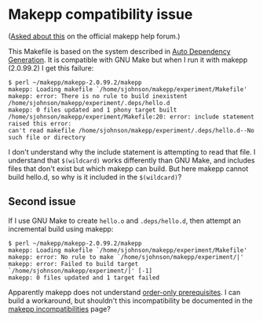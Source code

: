 Makepp compatibility issue
==========================

([Asked about
this](https://sourceforge.net/p/makepp/discussion/142850/thread/f16d3aa3d1/)
on the official makepp help forum.)

This Makefile is based on the system described in [Auto Dependency
Generation](http://make.mad-scientist.net/papers/advanced-auto-dependency-generation/). It
is compatible with GNU Make but when I run it with makepp (2.0.99.2) I
get this failure:

```
$ perl ~/makepp/makepp-2.0.99.2/makepp
makepp: Loading makefile `/home/sjohnson/makepp/experiment/Makefile'
makepp: error: There is no rule to build inexistent /home/sjohnson/makepp/experiment/.deps/hello.d
makepp: 0 files updated and 1 phony target built
/home/sjohnson/makepp/experiment/Makefile:20: error: include statement raised this error:
can't read makefile /home/sjohnson/makepp/experiment/.deps/hello.d--No such file or directory
```

I don't understand why the include statement is attempting to read
that file. I understand that `$(wildcard)` works differently than GNU
Make, and includes files that don't exist but which makepp can
build. But here makepp cannot build hello.d, so why is it included in
the `$(wildcard)`?

Second issue
------------

If I use GNU Make to create `hello.o` and `.deps/hello.d`, then
attempt an incremental build using makepp:

```
$ perl ~/makepp/makepp-2.0.99.2/makepp
makepp: Loading makefile `/home/sjohnson/makepp/experiment/Makefile'
makepp: error: No rule to make `/home/sjohnson/makepp/experiment/|'
makepp: error: Failed to build target `/home/sjohnson/makepp/experiment/|' [-1]
makepp: 0 files updated and 1 target failed
```

Apparently makepp does not understand [order-only
prerequisites](https://www.gnu.org/software/make/manual/make.html#Prerequisite-Types). I
can build a workaround, but shouldn't this incompatibility be
documented in the [makepp
incompatibilities](http://makepp.sourceforge.net/2.1/makepp_incompatibilities.html)
page?
